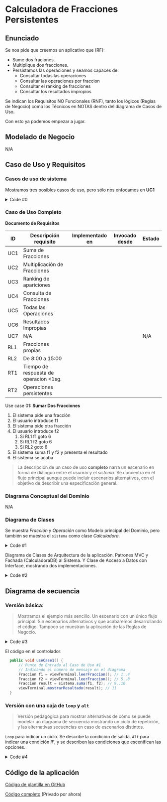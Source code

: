 # Calculadora de Fracciones Persistentes


## Enunciado

Se nos pide que creemos un aplicativo que (RF):
- Sume dos fraciones.
- Multiplique dos fracciones.
- Persistamos las operaciones y seamos capaces de:
  - Consultar todas las operaciones
  - Consultar las operaciones por fraccion
  - Consultar el ranking de fracciones
  - Consultar los resultados impropios
  
Se indican los Requisitos NO Funcionales (RNF), tanto los lógicos (Reglas de Negocio) como los Técnicos en NOTAS dentro del diagrama de Casos de Uso.

Con esto ya podemos empezar a jugar.  

## Modelado de Negocio
N/A

## Caso de Uso y Requisitos

### Casos de uso de sistema

Mostramos tres posibles casos de uso, pero sólo nos enfocamos en **UC1**

<img src="http://www.plantuml.com/plantuml/proxy?src=https://raw.githubusercontent.com/srlopez/RUP/master/ejemplos/fraccion_completo.md&idx=0&a=3" alt=""/>

<details><summary>Code #0</summary>

```plantuml
@startuml
hide stereotype

skinparam usecase {
  BackgroundColor White
  BorderColor DarkSlateGray
  ArrowColor Grey
  
  BorderThickness<<beta>> 1
  BorderStyle<<beta>> dotted
  'BackgroundColor<<beta>> #FFE
  'BorderColor<<beta>> Red
}
skinparam actor {
  BackgroundColor White
  BorderColor DarkSlateGray
  ArrowColor Grey
}
skinparam note {
  BackgroundColor White
  BorderColor DarkSlateGray
}
note "Requisito <b>Funcional</b>\n<b>UC1:</b>Sumar f1+f2\n<b>UC2:</b>Multiplicar f1+f2\n<b>UC3</b>\n<b>UC4</b>\n<b>UC5</b>\n<b>UC6</b>" as n1
note "Requisitos <b>No funcionales Lógicos</b>\n<b>Reglas de Negocio</b>\n<i>Escritos como notas</i>\n<b>RL1:</b> Solo operamos con fracciones propias\n<b>RL2:</b> Y de 8:00 a 15:00" as n2
note "Requisitos <b>No funcionales Técnicos</b>\n<i>Escritos como notas</i>\n<b>RT1:</b> Tiempo de respuesta<1sg\n<b>RT2:</b>Operaciones persistentes" as n3

left to right direction
:User: as cli
rectangle sistema {
  (Sumar\n2 Fracciones\n<b>UC1</b>) as uno 
  (Multiplicar\n2 Fracciones\n<b>UC2</b>) as dos 
  (Ranking\n<b>UC3</b>) as tres
  (Consultar\nFraccion\n<b>UC4</b>) as cuatro
  (Mostrar las\nOperacions\n<b>UC5</b>) as cinco
  (Resultados\nImpropios\n<b>UC6</b>) as seis
  (No Implementado\n<b>UC7</b>) as siete<<beta>>
}

cli -- uno
sistema -- n2
sistema -- n3
cli -- dos
cli -- tres
cli -- cuatro
cli -- cinco
cli -- seis
cli -- siete
uno -- n1
dos -- n1
tres -- n1
cuatro -- n1
cinco -- n1
seis -- n1
siete -- n1

@enduml
```
</details>

### Caso de Uso Completo

**Documento de Requisitos**

| ID | Descripción requisito | Implementado en | Invocado desde | Estado |
| -- | -- | -- | -- | -- | 
| UC1 | Suma de Fracciones | | | | 
| UC2 | Multiplicación de Fracciones | | | | 
| UC3 | Ranking de apariciones  | | | | 
| UC4 | Consulta de Fracciones | | | | 
| UC5 | Todas las Operaciones | | | | 
| UC6 | Resultados Impropias | | | | 
| UC7 | N/A | | | N/A | 
| RL1 | Fracciones propias | | | | 
| RL2 | De 8:00 a 15:00 | | | | 
| RT1 | Tiempo de respuesta de operacion <1sg. | | | | 
| RT2 | Operaciones persistentes | | | | 
   
   

Use case 01: **Sumar Dos Fracciones**
1. El sistema pide una fracción
1. El usuario introduce f1
1. El sistema pide otra fracción
1. El usuario introduce f2
   1. Si RL1 f1 goto 6
   1. Si RL1 f2 goto 6
   1. Si RL2 goto 6
1. El sistema suma f1 y f2 y presenta el resultado
1. El sistema se acaba

> La descripción de un caso de uso **completo** narra un escenario en forma de diáloguo entre el _usuario_ y el _sistema_. Se concentra en el flujo principal aunque puede incluir escenarios alternativos, con el objetivo de describir una especificación general.


### Diagrama Conceptual del Dominio
N/A

### Diagrama de Clases

Se muestra _Fracción_ y _Operación_ como Modelo principal del Dominio, pero también se muestra el `sistema` como clase _Calculadora_. 

<img src="http://www.plantuml.com/plantuml/proxy?src=https://raw.githubusercontent.com/srlopez/RUP/master/ejemplos/fraccion_completo.md&idx=1&a=3" alt=""/>

<details><summary>Code #1</summary>

```plantuml
@startuml
left to right direction
skinparam class {
  skinparam monochrome true
  skinparam shadowing false
  BackgroundColor White
  BorderColor Gray
  ' FontName Consolas
  ArrowColor Gray
}
scale 1
hide circle

class Fraccion {
  -int numerador
  -int denominador
-- Constructores --
  + Fraccion ()
  + Fraccion (n, d)
  + Fraccion (s)
-- Métodos --
  +String toString()
}
class Operacion {
 Date fh
-- Métodos --
  +String toString()
}
class OperacionTipo<<enum>> {}

class Calculadora {
  +Fraccion suma()
  +Fraccion multiplica()
}
class CalculadoraDB<<Sistema>> {
  +Fraccion suma()
  +Fraccion multiplica()
  -registrarOperacion()
  +qryOperacionesPor()
  +qryRanking() 
  +qryResultadosImpropios()
  +qryTodaslasOperaciones()
}
CalculadoraDB --|> Calculadora
Fraccion --* Operacion: f1
Fraccion --* Operacion: f2
Fraccion --* Operacion: resultado
OperacionTipo -- Operacion
CalculadoraDB ..> Operacion: crea >
@enduml
```
</details>

Diagrama de Clases de Arquitectura de la aplicación.
Patrones MVC y Fachada (CalculadoraDB) al Sistema.
Y Clase de Acceso a Datos con Interface, mostrando dos implementaciones.

<img src="http://www.plantuml.com/plantuml/proxy?src=https://raw.githubusercontent.com/srlopez/RUP/master/ejemplos/fraccion_completo.md&idx=2&a=3" alt=""/>

<details><summary>Code #2</summary>

```plantuml
@startuml
'left to right direction
skinparam class {
  skinparam monochrome true
  skinparam shadowing false
  BackgroundColor White
  BorderColor Gray
  ' FontName Consolas
  ArrowColor Gray
}
scale 1
hide circle

class Calculadora {
  +Fraccion suma()
  +Fraccion multiplica()
}
class CalculadoraDB<<Sistema>> {
  +Fraccion suma()
  +Fraccion multiplica()
  -registrarOperacion()
  +qryOperacionesPor()
  +qryRanking() 
  +qryResultadosImpropios()
  +qryTodaslasOperaciones()
}

class CtrlTerminal{
-- Métodos --
  +void run()
  +void useCase1()
  +void useCase2()
  +void useCase3()
  +void useCase4()
  +void useCase5()
  +void useCase6()
}

class ViewTerminal{
-- Métodos --
  - String leerFraccionString()
  +Fraccion leerFraccion()
  +void mostrarResultado()
  +int mostrarMenu()
}

class OperacionesSQLite{ 
 -dbname 
}
class OperacionesMem{ 
  -filename 
}

class IOperacionesDAO
{
 +cmdRegistrarOperacion(op)
 +qryOperacionesPor(f)
 +qryRanking() 
 +qryResultadosImpropios()
 +qryTodasLasOperaciones() 
}

IOperacionesDAO <- CalculadoraDB : repositorio
CalculadoraDB --|> Calculadora
CtrlTerminal -- CalculadoraDB: Usa >
CtrlTerminal -- ViewTerminal: Usa >
OperacionesSQLite --|> IOperacionesDAO
OperacionesMem --|> IOperacionesDAO
@enduml
```
</details>


## Diagrama de secuencia

### Versión básica:  
> Mostramos el ejemplo más sencillo. Un escenario con un único flujo principal. Sin escenarios alternativos y que acabaremos desarrollando el código.
> Tampoco se muestran la aplicación de las Reglas de Negocio.

<img src="http://www.plantuml.com/plantuml/proxy?src=https://raw.githubusercontent.com/srlopez/RUP/master/ejemplos/fraccion_completo.md&idx=3&a=3" alt=""/>

<details><summary>Code #3</summary>

```plantuml
@startuml
title <b>Sumar Dos Fracciones</b>\n<i>Diagrama de secuencia - UseCase1</i>
skinparam monochrome true
' skinparam handwritten true
' skinparam defaultFontName Comic Sans MS
' skinparam classArrowFontName Arial

autonumber "[0]"
hide footbox

actor Usuario as u
boundary Vista as v
control Controlador as c 
participant "Calculadora\n<<Sistema>>" as s

'group Comprar Producto
c -> v: leerFraccion
v -[#LightGrey]> u: "Indica una fracción (0/1): "
u -[#LightGrey]> v: Fraccion (f1)
v -> c: Fraccion (f1)
c -> v: leerFraccion
v -[#LightGrey]> u: "Indica una fracción (0/1): "
u -[#LightGrey]> v: Fraccion (f2)
v -> c: Fraccion (f2)
c -> s: suma(f1,f2)
s -> c: Fraccion (result)
c -> v: mostrarResultado(result)
v -[#LightGrey]> u: "Suma :" (result)

'end
@enduml
```
</details>


El código en el controlador:
```java
  public void useCase1() {
      // Punto de Entrada al Caso de Uso #1 
      // Indicando el número de mensaje en el diagrama 
      Fraccion f1 = viewTerminal.leerFraccion(); // 1..4
      Fraccion f2 = viewTerminal.leerFraccion(); // 5..8
      Fraccion result = sistema.suma(f1, f2); // 9..10
      viewTerminal.mostrarResultado(result); // 11
  }
```


### Versión con una caja de `loop` y `alt` 
>Versión pedagógica para mostrar alternativas de cómo se puede modelar un diagrama de secuencia mostrando un ciclo de repetición, y las alternativas secuencias en caso de escenarios distintos. 

`Loop` para indicar un ciclo. Se describe la condición de salida.
`Alt` para indicar una condición _IF_, y se describen las condiciones que escenifican las opciones.

<img src="http://www.plantuml.com/plantuml/proxy?src=https://raw.githubusercontent.com/srlopez/RUP/master/ejemplos/fraccion_completo.md&idx=4&a=3" alt=""/>

<details><summary>Code #4</summary>

```plantuml
@startuml
title <b>Sumar Dos Fracciones</b>\n<i>Diagrama de secuencia - UseCase1</i>
skinparam monochrome true
' skinparam handwritten true
' skinparam defaultFontName Comic Sans MS
' skinparam classArrowFontName Arial

autonumber "[0]"
hide footbox

actor Usuario as u
boundary Vista as v
control Controlador as c 
participant "Calculadora\n<<Sistema>>" as s

'group Comprar Producto
c -> v: leerFraccion
v -> u: "Indica una fracción (0/1): "
u -> v: Fraccion (f1)
v -> c: Fraccion (f1)
loop mientras que f1==f2
  c -> v: leerFraccion
  v -> u: "Indica una fracción (0/1): "
  u -> v: Fraccion (f2)
  v -> c: Fraccion (f2)
end
alt NO RL1 or NO RL2
c -> c: RL1 (f1)
c -> c: RL1 (f2)
c -> c: RL2
note right
Verificamos las Reglas de Negocio
Si no se cumple alguna -> Fin UC
end note
end
c -> s: suma(f1,f2)
s -> c: Fraccion (result)
c -> v: mostrarResultado(result)
v -> u: "Suma :" (result)
alt result == "1/1"
  c -> v: muestraMensajeEnhorabuena
  v -> u: "Enhorabuena has sumado la unidad"
else result != "1/1"
  c -> v: muestraMensajePruebaOtraVez
  v -> u: "Inténtalo otra vez"
end

'end
@enduml
```
</details>


## Código de la aplicación
[Código de plantilla  en GitHub](https://github.com/srlopez/javaPlantilla)

[Código completo](https://github.com/srlopez/javaFraccionMVC) (Privado por ahora)